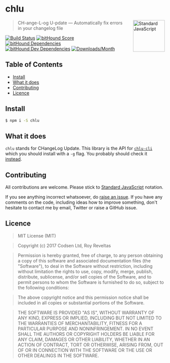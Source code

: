 # chlu

<a href="https://standardjs.com" style="float: right; padding: 0 0 20px 20px;"><img src="https://cdn.rawgit.com/feross/standard/master/sticker.svg" alt="Standard JavaScript" width="100" align="right"></a>

> CH-ange-L-og U-pdate — Automatically fix errors in your changelog file

[![Build Status][travis-img]][travis-url]
[![bitHound Score][bithound-img]][bithound-url]
[![bitHound Dependencies][deps-img]][deps-url]
[![bitHound Dev Dependencies][dev-img]][dev-url]
[![Downloads/Month][downloads-img]][downloads-url]

## Table of Contents

<!-- START doctoc generated TOC please keep comment here to allow auto update -->
<!-- DON'T EDIT THIS SECTION, INSTEAD RE-RUN doctoc TO UPDATE -->


- [Install](#install)
- [What it does](#what-it-does)
- [Contributing](#contributing)
- [Licence](#licence)

<!-- END doctoc generated TOC please keep comment here to allow auto update -->

## Install

```sh
$ npm i -S chlu
```

## What it does

`chlu` stands for CHangeLog Update. This library is the API for [`chlu-cli`](https://www.npmjs.com/package/chlu-cli) which you should install with a `-g` flag. You probably should check it [instead](https://www.npmjs.com/package/chlu-cli).

## Contributing

All contributions are welcome. Please stick to [Standard JavaScript](https://standardjs.com) notation.

If you see anything incorrect whatsoever, do [raise an issue](https://github.com/code-and-send/chlu/issues). If you have any comments on the code, including ideas how to improve something, don't hesitate to contact me by email, Twitter or raise a GitHub issue.

## Licence

> MIT License (MIT)

> Copyright (c) 2017 Codsen Ltd, Roy Reveltas

> Permission is hereby granted, free of charge, to any person obtaining a copy
of this software and associated documentation files (the "Software"), to deal
in the Software without restriction, including without limitation the rights
to use, copy, modify, merge, publish, distribute, sublicense, and/or sell
copies of the Software, and to permit persons to whom the Software is
furnished to do so, subject to the following conditions:

> The above copyright notice and this permission notice shall be included in all
copies or substantial portions of the Software.

> THE SOFTWARE IS PROVIDED "AS IS", WITHOUT WARRANTY OF ANY KIND, EXPRESS OR
IMPLIED, INCLUDING BUT NOT LIMITED TO THE WARRANTIES OF MERCHANTABILITY,
FITNESS FOR A PARTICULAR PURPOSE AND NONINFRINGEMENT. IN NO EVENT SHALL THE
AUTHORS OR COPYRIGHT HOLDERS BE LIABLE FOR ANY CLAIM, DAMAGES OR OTHER
LIABILITY, WHETHER IN AN ACTION OF CONTRACT, TORT OR OTHERWISE, ARISING FROM,
OUT OF OR IN CONNECTION WITH THE SOFTWARE OR THE USE OR OTHER DEALINGS IN THE
SOFTWARE.

[travis-img]: https://travis-ci.org/code-and-send/chlu.svg?branch=master
[travis-url]: https://travis-ci.org/code-and-send/chlu

[bithound-img]: https://www.bithound.io/github/code-and-send/chlu/badges/score.svg
[bithound-url]: https://www.bithound.io/github/code-and-send/chlu

[deps-img]: https://www.bithound.io/github/code-and-send/chlu/badges/dependencies.svg
[deps-url]: https://www.bithound.io/github/code-and-send/chlu/master/dependencies/npm

[dev-img]: https://www.bithound.io/github/code-and-send/chlu/badges/devDependencies.svg
[dev-url]: https://www.bithound.io/github/code-and-send/chlu/master/dependencies/npm

[downloads-img]: https://img.shields.io/npm/dm/chlu.svg
[downloads-url]: https://www.npmjs.com/package/chlu
